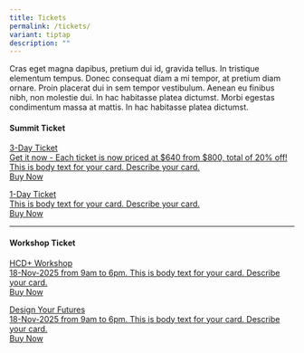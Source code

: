 ```yaml
---
title: Tickets
permalink: /tickets/
variant: tiptap
description: ""
---
```

<p>Cras eget magna dapibus, pretium dui id, gravida tellus. In tristique
elementum tempus. Donec consequat diam a mi tempor, at pretium diam ornare.
Proin placerat dui in sem tempor vestibulum. Aenean eu finibus nibh, non
molestie dui. In hac habitasse platea dictumst. Morbi egestas condimentum
massa at mattis. In hac habitasse platea dictumst.</p>
<h4>Summit Ticket</h4>
<div class="isomer-card-grid"><a rel="noopener noreferrer nofollow" href="https://www.isomer.gov.sg" class="isomer-card"><div class="isomer-card-body"><div class="isomer-card-title">3-Day Ticket</div><div class="isomer-card-description">Get it now - Each ticket is now priced at $640 from $800, total of 20% off! This is body text for your card. Describe your card.</div><div class="isomer-card-link">Buy Now</div></div></a>
</div>
<p></p>
<div class="isomer-card-grid"><a rel="noopener noreferrer nofollow" href="https://www.isomer.gov.sg" class="isomer-card"><div class="isomer-card-body"><div class="isomer-card-title">1-Day Ticket</div><div class="isomer-card-description">This is body text for your card. Describe your card.</div><div class="isomer-card-link">Buy Now</div></div></a>
</div>
<hr>
<h4>Workshop Ticket</h4>
<div class="isomer-card-grid"><a rel="noopener noreferrer nofollow" href="https://www.isomer.gov.sg" class="isomer-card"><div class="isomer-card-body"><div class="isomer-card-title">HCD+ Workshop</div><div class="isomer-card-description">18-Nov-2025 from 9am to 6pm. This is body text for your card. Describe your card.</div><div class="isomer-card-link">Buy Now</div></div></a>
</div>
<p></p>
<div class="isomer-card-grid"><a rel="noopener noreferrer nofollow" href="https://www.isomer.gov.sg" class="isomer-card"><div class="isomer-card-body"><div class="isomer-card-title">Design Your Futures</div><div class="isomer-card-description">18-Nov-2025 from 9am to 6pm. This is body text for your card. Describe your card.</div><div class="isomer-card-link">Buy Now</div></div></a>
</div>
<p></p>